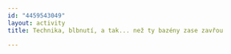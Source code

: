 ```yaml
---
id: "4459543049"
layout: activity
title: Technika, blbnutí, a tak... než ty bazény zase zavřou

---
```

